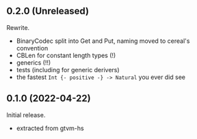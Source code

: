 ## 0.2.0 (Unreleased)
Rewrite.

  * BinaryCodec split into Get and Put, naming moved to cereal's convention
  * CBLen for constant length types (!)
  * generics (!!)
  * tests (including for generic derivers)
  * the fastest `Int {- positive -} -> Natural` you ever did see

## 0.1.0 (2022-04-22)
Initial release.

  * extracted from gtvm-hs
